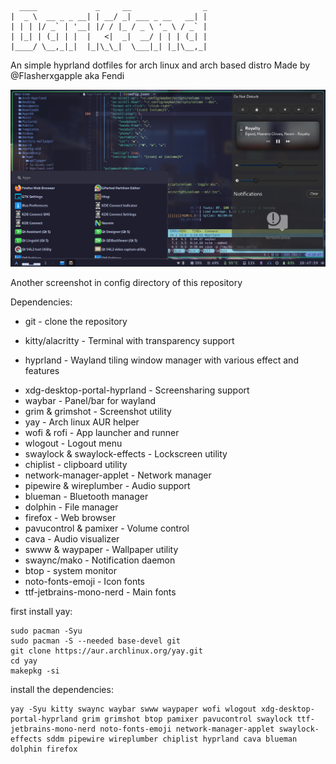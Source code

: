 ```
  ____             _     __                _ 
|  _ \  __ _ _ __| | __/ _| ___ _ __   __| |
| | | |/ _` | '__| |/ / |_ / _ \ '_ \ / _` |
| |_| | (_| | |  |   <|  _|  __/ | | | (_| |
|____/ \__,_|_|  |_|\_\_|  \___|_| |_|\__,_|
```
An simple hyprland dotfiles for arch linux and arch based distro
Made by @Flasherxgapple aka Fendi

![screenshot of darkfend dotfiles](/Hyprland-overview.png)

Another screenshot in config directory of this repository

Dependencies:
- git - clone the repository
* kitty/alacritty - Terminal with transparency support
+ hyprland - Wayland tiling window manager with various effect and features
- xdg-desktop-portal-hyprland - Screensharing support
- waybar - Panel/bar for wayland
- grim & grimshot - Screenshot utility
- yay - Arch linux AUR helper
- wofi & rofi - App launcher and runner
- wlogout - Logout menu
- swaylock & swaylock-effects - Lockscreen utility
- chiplist - clipboard utility
- network-manager-applet - Network manager
- pipewire & wireplumber - Audio support
- blueman - Bluetooth manager
- dolphin - File manager
- firefox - Web browser
- pavucontrol & pamixer - Volume control
- cava - Audio visualizer
- swww & waypaper - Wallpaper utility
- swaync/mako - Notification daemon
- btop - system monitor
- noto-fonts-emoji - Icon fonts
- ttf-jetbrains-mono-nerd - Main fonts

first install yay:
```
sudo pacman -Syu
sudo pacman -S --needed base-devel git
git clone https://aur.archlinux.org/yay.git
cd yay
makepkg -si
```
install the dependencies:
```
yay -Syu kitty swaync waybar swww waypaper wofi wlogout xdg-desktop-portal-hyprland grim grimshot btop pamixer pavucontrol swaylock ttf-jetbrains-mono-nerd noto-fonts-emoji network-manager-applet swaylock-effects sddm pipewire wireplumber chiplist hyprland cava blueman dolphin firefox
```
